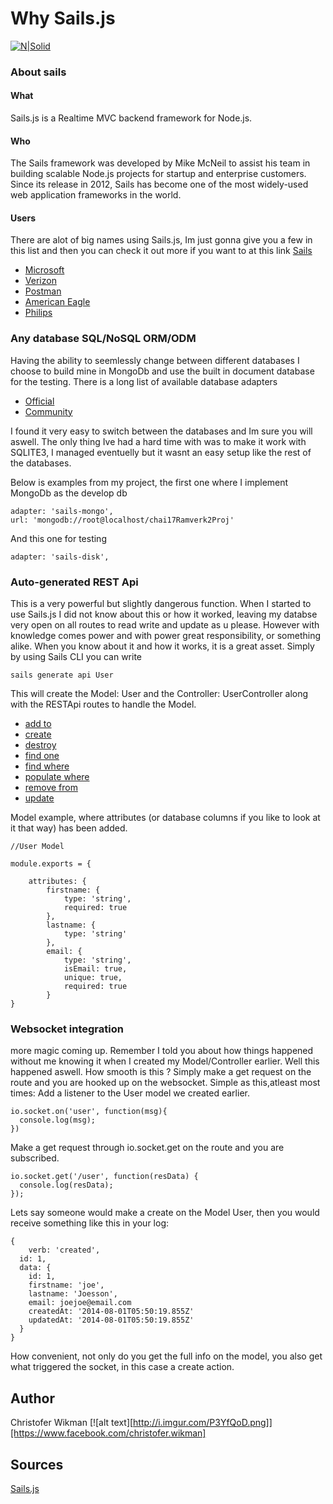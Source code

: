 # Why Sails.js
[![N|Solid](https://sailsjs.com/images/logos/sails-logo_ltBg_ltBlue.png)](https://nodesource.com/products/nsolid)
### About sails

#### What
Sails.js is a Realtime MVC backend framework for Node.js.
#### Who 
The Sails framework was developed by Mike McNeil to assist his team in building scalable Node.js projects for startup and enterprise customers. Since its release in 2012, Sails has become one of the most widely-used web application frameworks in the world.
#### Users
There are alot of big names using Sails.js, Im just gonna give you a few in this list and then you can check it out more if you want to at this link [Sails](https://sailsjs.com/)
 - [Microsoft](https://www.microsoft.com/en-us/)
 - [Verizon](https://www.verizonwireless.com/)
 - [Postman](https://www.getpostman.com/)
 - [American Eagle](https://www.ae.com/international?cm=sSE-cSEK)
 - [Philips](https://www.usa.philips.com/)
 

### Any database SQL/NoSQL ORM/ODM

Having the ability to seemlessly change between different databases I choose to build mine in MongoDb and use the built in document database for the testing. There is a long list of available database adapters 
- [Official](https://sailsjs.com/documentation/concepts/extending-sails/adapters/available-adapters#?officiallysupported-database-adapters)
- [Community](https://sailsjs.com/documentation/concepts/extending-sails/adapters/available-adapters#?communitysupported-database-adapters)

I found it very easy to switch between the databases and Im sure you will aswell. The only thing Ive had a hard time with was to make it work with SQLITE3, I managed eventuelly but it wasnt an easy setup like the rest of the databases.

Below is examples from my project, the first one where I implement MongoDb as the develop db
```
adapter: 'sails-mongo',
url: 'mongodb://root@localhost/chai17Ramverk2Proj'
```
And this one for testing
```
adapter: 'sails-disk',
```

### Auto-generated REST Api

This is a very powerful but slightly dangerous function. When I started to use Sails.js I did not know about this or how it worked, leaving my databse very open on all routes to read write and update as u please. However with knowledge comes power and with power great responsibility, or something alike. When you know about it and how it works, it is a great asset. 
Simply by using Sails CLI you can write

```
sails generate api User
```

This will create the Model: User and the Controller: UserController along with the RESTApi routes to handle the Model. 

- [add to](https://sailsjs.com/documentation/reference/blueprint-api/add-to)
- [create](https://sailsjs.com/documentation/reference/blueprint-api/create)
- [destroy](https://sailsjs.com/documentation/reference/blueprint-api/destroy)
- [find one](https://sailsjs.com/documentation/reference/blueprint-api/find-one)
- [find where](https://sailsjs.com/documentation/reference/blueprint-api/find-where)
- [populate where](https://sailsjs.com/documentation/reference/blueprint-api/populate-where)
- [remove from](https://sailsjs.com/documentation/reference/blueprint-api/remove-from)
- [update](https://sailsjs.com/documentation/reference/blueprint-api/update)

Model example, where attributes (or database columns if you like to look at it that way) has been added. 
```
//User Model

module.exports = {
    
    attributes: {
        firstname: {
            type: 'string',
            required: true
        },
        lastname: {
            type: 'string'
        },
        email: {
            type: 'string',
            isEmail: true,
            unique: true,
            required: true
        }
}
```


### Websocket integration

more magic coming up. Remember I told you about how things happened without me knowing it when I created my Model/Controller earlier. Well this happened aswell. How smooth is this ?
Simply make a get request on the route and you are hooked up on the websocket.
Simple as this,atleast most times:
Add a listener to the User model we created earlier.
```
io.socket.on('user', function(msg){
  console.log(msg);
})
```
Make a get request through io.socket.get on the route and you are subscribed.

```
io.socket.get('/user', function(resData) {
  console.log(resData);
});
```

Lets say someone would make a create on the Model User, then you would receive something like this in your log: 

```
{
    verb: 'created',
  id: 1,
  data: {
    id: 1,
    firstname: 'joe',
    lastname: 'Joesson',
    email: joejoe@email.com
    createdAt: '2014-08-01T05:50:19.855Z'
    updatedAt: '2014-08-01T05:50:19.855Z'
  }
}
```

How convenient, not only do you get the full info on the model, you also get what triggered the socket, in this case a create action.

## Author
Christofer Wikman 
[![alt text][http://i.imgur.com/P3YfQoD.png]][https://www.facebook.com/christofer.wikman]


## Sources
[Sails.js](https://sailsjs.com/)

